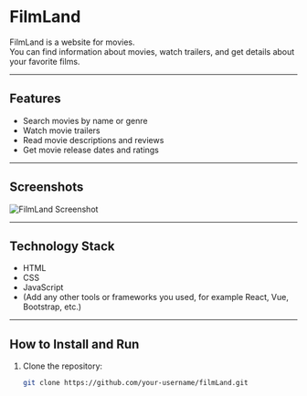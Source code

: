 # FilmLand

FilmLand is a website for movies.  
You can find information about movies, watch trailers, and get details about your favorite films.

---

## Features

- Search movies by name or genre  
- Watch movie trailers  
- Read movie descriptions and reviews  
- Get movie release dates and ratings

---

## Screenshots
![FilmLand Screenshot](https://github.com/imangali200/FilmLand_app/raw/main/img/IMA%20CINEMA%20LOGO.png)


---

## Technology Stack

- HTML  
- CSS  
- JavaScript  
- (Add any other tools or frameworks you used, for example React, Vue, Bootstrap, etc.)

---

## How to Install and Run

1. Clone the repository:  
   ```bash
   git clone https://github.com/your-username/filmLand.git
